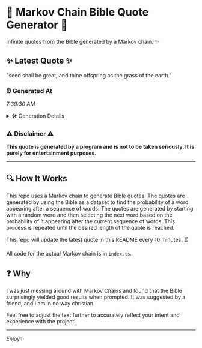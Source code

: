 # 📖 Markov Chain Bible Quote Generator 📖

Infinite quotes from the Bible generated by a Markov chain. ✨

## ✨ Latest Quote ✨
"seed shall be great, and thine offspring as the grass of the earth."

### ⏰ Generated At
*7:39:30 AM*

<details>
    <summary>🛠️ Generation Details</summary>
    <p>
        <strong>🌱 Seed:</strong> seed<br>
        <strong>🔄 Iterations:</strong> 12<br>
        <strong>📜 Context History:</strong><br>[ seed ]: shall<br>[ seed, shall ]: be<br>[ seed, shall, be ]: great,<br>[ seed, shall, be, great, ]: and<br>[ seed, shall, be, great,, and ]: thine<br>[ seed, shall, be, great,, and, thine ]: offspring<br>[ shall, be, great,, and, thine, offspring ]: as<br>[ be, great,, and, thine, offspring, as ]: the<br>[ great,, and, thine, offspring, as, the ]: grass<br>[ and, thine, offspring, as, the, grass ]: of<br>[ thine, offspring, as, the, grass, of ]: the<br>[ offspring, as, the, grass, of, the ]: earth.<br>
    </p>
</details>

### ⚠️ Disclaimer ⚠️
**This quote is generated by a program and is not to be taken seriously. It is purely for entertainment purposes.**

---

## 🔍 How It Works

This repo uses a Markov chain to generate Bible quotes. The quotes are generated by using the Bible as a dataset to find the probability of a word appearing after a sequence of words. The quotes are generated by starting with a random word and then selecting the next word based on the probability of it appearing after the current sequence of words. This process is repeated until the desired length of the quote is reached.

This repo will update the latest quote in this README every 10 minutes. ⏳

All code for the actual Markov chain is in `index.ts`.

## ❓ Why

I was just messing around with Markov Chains and found that the Bible surprisingly yielded good results when prompted. 
It was suggested by a friend, and I am in no way christian.

Feel free to adjust the text further to accurately reflect your intent and experience with the project!

---

*Enjoy*✨
